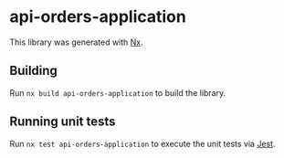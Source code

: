 # api-orders-application

This library was generated with [Nx](https://nx.dev).

## Building

Run `nx build api-orders-application` to build the library.

## Running unit tests

Run `nx test api-orders-application` to execute the unit tests via [Jest](https://jestjs.io).
